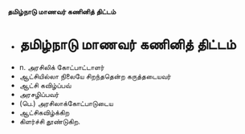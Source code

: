 **தமிழ்நாடு மாணவர் கணினித் திட்டம்**
- # தமிழ்நாடு மாணவர் கணினித் திட்டம்
- n. அரசிலிக் கோட்பாட்டாளர்
- ஆட்சியில்லா நிலையே சிறந்ததென்ற கருத்தடையவர்
- ஆட்சி கவிழ்ப்பவ்
- அரசழிப்பவர்
- (பெ.) அரசிலாக்கோட்பாடுடைய
- ஆட்சிகவிழ்க்கிற
- கிளர்ச்சி தூண்டுகிற.

